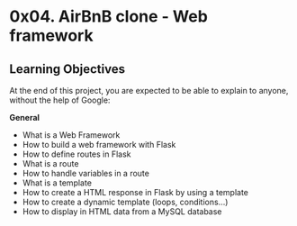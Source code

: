 # 0x04. AirBnB clone - Web framework

## Learning Objectives
At the end of this project, you are expected to be able to explain to anyone, without the help of Google:

**General**
* What is a Web Framework
* How to build a web framework with Flask
* How to define routes in Flask
* What is a route
* How to handle variables in a route
* What is a template
* How to create a HTML response in Flask by using a template
* How to create a dynamic template (loops, conditions…)
* How to display in HTML data from a MySQL database
